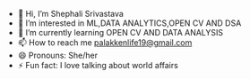 - 👋 Hi, I’m Shephali Srivastava
- 👀 I’m interested in ML,DATA ANALYTICS,OPEN CV AND DSA
- 🌱 I’m currently learning OPEN CV AND DATA ANALYSIS
- 📫 How to reach me palakkenlife19@gmail.com
- 😄 Pronouns: She/her
- ⚡ Fun fact: I love talking about world affairs

<!---
pal2004/pal2004 is a ✨ special ✨ repository because its `README.md` (this file) appears on your GitHub profile.
You can click the Preview link to take a look at your changes.
--->
